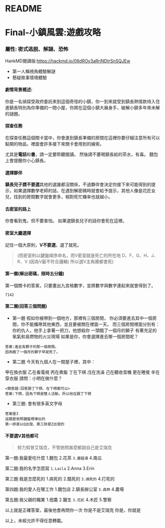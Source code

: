 # README
# Final-小鎮風雲:遊戲攻略
### 屬性: 密式逃脫、解謎、恐怖

HankMD閱讀版:https://hackmd.io/06dROy3aRriNDtrSnSQJEw

* 第一人稱視角體驗解謎
* 懸疑故事情境體驗

#### 劇情背景概述:
你是一名偵探受政府委託來到這個奇怪的小鎮，你一到來就受到鎮長熱情款待入住進鎮長特別為你準備的一間小屋，你將在這個小鎮大展身手，破解小鎮多年來未解的謎題。

#### 探查任務
在探查任務這個關卡當中，你會進到鎮長準備的房間在這裡你要仔細注意所有可以點開的物品，裡面會許多接下來關卡會用到的線索。

尤其是**電話**和**書**，請一定要聆聽閱讀。
然後請不要喝鎮長給的茶水，有毒。
麵包上會提醒你小心鎮長。

#### 選擇夥伴

**鎮長兒子請不要選**其他的選誰都沒關係，不過夥伴會決定你接下來可能得到的提示，如果選擇數學老師的話，在遇到解密碼時就會給予提示，其他人像是花匠女兒，找到的房間數字就會更多，相對死忙機率也就越小。

#### 去密室的路上
你會看到鬼，但不要害怕。
如果選鎮長兒子的話你會死在這裡。

#### 密室大廳選擇
記住一個大原則，**V不要選**，選了就死。
> (而密室則以鍵盤順序命名，而V密室就是死亡的所在地
> D、F、G、H、J、K、V (因為V最不符合邏輯)
> 所以選V主角團都會死)

#### 第一關(解出密碼，限時五分鐘)
第一個關卡的答案，只要畫出九宮格數字，並將數字與數字連起來就會得到了。
```
7142
```
#### 第二關(回答三個問題)
* 第一題
假如你被帶到一個地方，那裡有三個房間，
你必須要進去其中一個房間，你不能攜帶其他東西，並且要被關在裡面一天。
而三個房間裡面分別有：
你的仇人，他手上拿著一把刀，他想殺你
一頭餓了一個月的獅子
有著充足的氧氣和易燃物的火災現場
如果是你，你會選擇進去哪一個房間呢？

```
答案:進去有獅子的那一個房間。
因為餓了一個月的獅子早就死了。
```
* 第二題
今天有九個人在一間屋子裡，其中：

甲在換衣服
乙在看電視
丙在煮飯
丁在下棋
戊在洗澡
己在聽收音機
更在睡覺
辛在穿衣服
請問：小明在做什麼？

```
<簡答題:回答跟丁下棋、在下棋都可以>
答案:下棋，因為下棋是雙人活動，所以他在跟丁下棋
```
* 第三題:
會有很多英文字母
```
答案是3
這題是依照鍵盤規律出的
第一排是以Q出發、第三排是Z出發的
```

#### 不要選V其他都可
> 努力假冒艾瑞克，不管她問甚麼都說自己是艾瑞克

第一題:我最愛吃什麼
1.麵包
2.花茶
`3.蘑菇湯`
4.南瓜

第二題:我的名字怎麼寫
`1.Laila`
2.Anna
3.Erin

第三題:我是怎麼死的
1.病死的
2.餓死的
`3.燒死的`
4.打死的

第四題:我的愛人在哪工作
1.麵包店
2.鎮長辦公室
`3.森林`
4.農場

第五題:我父親的職業
1.佃農
2.醫生
`3.花匠`
4.木匠
5.警察

以上就是正確答案，最後他會再問你一次
你是不是艾瑞克
你是，你就是


以上，未經允許不得任意轉載。


